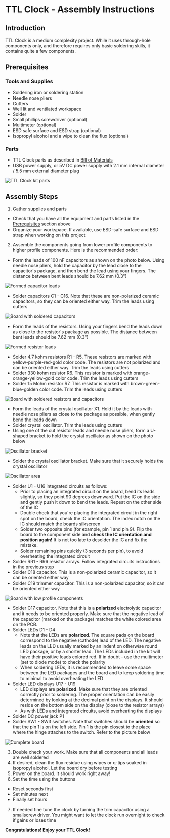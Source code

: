 # TTL Clock - Assembly Instructions

## Introduction
TTL Clock is a medium complexity project. While it uses through-hole components only, and therefore requires only basic soldering skills, it contains quite a few components.

## Prerequisites

### Tools and Supplies

* Soldering iron or soldering station
* Needle nose pliers
* Cutters
* Well lit and ventilated workspace
* Solder
* Small phillips screwdriver (optional)
* Multimeter (optional)
* ESD safe surface and ESD strap (optional)
* Isopropyl alcohol and a wipe to clean the flux (optional)

### Parts

* TTL Clock parts as described in [Bill of Materials](https://github.com/skiselev/ttl-clock#bill-of-materials)
* USB power supply, or 5V DC power supply with 2.1 mm internal diameter / 5.5 mm external diameter plug

![TTL Clock kit parts](images/TTL_Clock-Kit_Parts.jpg)

## Assembly Steps

1. Gather supplies and parts
  * Check that you have all the equipment and parts listed in the [Prerequisites](prerequisites) section above
  * Organize your workspace. If available, use ESD-safe surface and ESD strap when working on this project
2. Assemble the components going from lower profile components to higher profile components. Here is the recommended order:
  * Form the leads of 100 nF capacitors as shown on the photo below. Using needle nose pliers, hold the capacitor by the lead close to the capacitor's package, and then bend the lead using your fingers. The distance between bent leads should be 7.62 mm (0.3")

![Formed capacitor leads](images/TTL_Clock-Caps_Leads.jpg)
  * Solder capacitors C1 - C16. Note that these are non-polarized ceramic capacitors, so they can be oriented either way. Trim the leads using cutters

![Board with soldered capacitors](images/TTL_Clock-Caps.jpg)
  * Form the leads of the resistors. Using your fingers bend the leads down as close to the resistor's package as possible. The distance between bent leads should be 7.62 mm (0.3")

![Formed resistor leads](images/TTL_Clock-Resistor_Leads.jpg)
  * Solder 4.7 kohm resistors R1 - R5. These resistors are marked with yellow-purple-red-gold color code. The resistors are not polarized and can be oriented either way. Trim the leads using cutters
  * Solder 330 kohm resistor R6. This resistor is marked with orange-orange-yellow-gold color code. Trim the leads using cutters
  * Solder 15 Mohm resistor R7. This resistor is marked with brown-green-blue-golden color code. Trim the leads using cutters

![Board with soldered resistors and capacitors](images/TTL_Clock-Caps_and_Resistors.jpg)
  * Form the leads of the crystal oscillator X1. Hold it by the leads with needle nose pliers as close to the package as possible, when gently bend the leads down
  * Solder crystal oscillator. Trim the leads using cutters
  * Using one of the cut resistor leads and needle nose pliers, form a U-shaped bracket to hold the crystal oscillator as shown on the photo below

![Oscillator bracket](images/TTL_Clock-Oscillator_Bracket.jpg)
  * Solder the crystal oscillator bracket. Make sure that it securely holds the crystal oscillator

![Oscillator area](images/TTL_Clock-Oscillator.jpg)
  * Solder U1 - U16 integrated circuits as follows:
    * Prior to placing an integrated circuit on the board, bend its leads slightly, so they point 90 degrees downward. Put the IC on the side and gently push it down to bend the leads. Repeat on the other side of the IC
    * Double check that you're placing the integrated circuit in the right spot on the board, check the IC orientation. The index notch on the IC should match the boards silkscreen
    * Solder two opposite pins (for example, pin 1 and pin 9). Flip the board to the component side and __check the IC orientation and position again!__ It is not too late to desolder the IC and fix the mistake.
    * Solder remaining pins quickly (3 seconds per pin), to avoid overheating the integrated circuit
  * Solder RR1 - RR6 resistor arrays. Follow integrated circuits instructions in the previous step
  * Solder C18 capacitor. This is a non-polarized ceramic capacitor, so it can be oriented either way
  * Solder C19 trimmer capacitor. This is a non-polarized capacitor, so it can be oriented either way

![Board with low profile components](images/TTL_Clock-Low_Profile_Components.jpg)
  * Solder C17 capacitor. Note that this is a __polarized__ electrolytic capacitor and it needs to be oriented properly. Make sure that the negative lead of the capacitor (marked on the package) matches the white colored area on the PCB.
  * Solder LEDs D1 - D4
    * Note that the LEDs are __polarized__. The square pads on the board correspond to the negative (cathode) lead of the LED. The negative leads on the LED usually marked by an indent on otherwise round LED package, or by a shorter lead. The LEDs included in the kit will have their positive leads colored red. If in doubt - use the multimeter (set to diode mode) to check the polarity
    * When soldering LEDs, it is recommended to leave some space between the LED packages and the board and to keep soldering time to minimal to avoid overheating the LED
  * Solder LED displays U17 - U19
    * LED displays are __polarized__. Make sure that they are oriented correctly prior to soldering. The proper orientation can be easily determined by looking at the decimal point on the displays. It should reside on the bottom side on the display (close to the resistor arrays)
    * As with LEDs and integrated circuits, avoid overheating the displays
  * Solder DC power jack P1 
  * Solder SW1 - SW3 switches. Note that switches should be __oriented__ so that the pin 1 is on the left side. Pin 1 is the pin closest to the place where the hinge attaches to the switch. Refer to the picture below
 
![Complete board](images/TTL_Clock-Complete.jpg)

3. Double check your work. Make sure that all components and all leads are well soldered
4. If desired, clean the flux residue using wipes or q-tips soaked in isopropyl alcohol. Let the board dry before testing
5. Power on the board. It should work right away!
6. Set the time using the buttons
  * Reset seconds first
  * Set minutes next
  * Finally set hours
7. If needed fine tune the clock by turning the trim capacitor using a smallscrew driver. You might want to let the clock run overnight to check if gains or loses time

__Congratulations! Enjoy your TTL Clock!__
